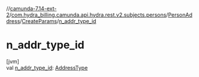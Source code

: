 //[camunda-7.14-ext-2](../../../../index.md)/[com.hydra_billing.camunda.api.hydra.rest.v2.subjects.persons](../../index.md)/[PersonAddress](../index.md)/[CreateParams](index.md)/[n_addr_type_id](n_addr_type_id.md)

# n_addr_type_id

[jvm]\
val [n_addr_type_id](n_addr_type_id.md): [AddressType](../../../com.hydra_billing.camunda.api.hydra.common_types/-address-type/index.md)
